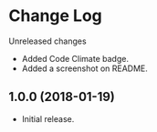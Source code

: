 # Change Log

Unreleased changes

* Added Code Climate badge.
* Added a screenshot on README.

## 1.0.0 (2018-01-19)

* Initial release.


